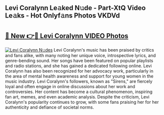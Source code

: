 ## Levi Coralynn Le𝚊ked N𝚞de - Part-XtQ Video Le𝚊ks - Hot Onlyf𝚊ns Photos VKDVd

# <h2><a href="http://ac21639.deff.icu/?id=Levi+Coralynn">🔗 New 👉🔴 Levi Coralynn VIDEO Photos</a></h2>

[![Levi Coralynn N𝚞des](https://i.imgur.com/rIISA9y.gif)](http://ac21639.deff.icu/?id=Levi+Coralynn)
Levi Coralynn's music has been praised by critics and fans alike, with many noting her unique voice, introspective lyrics, and genre-bending sound. Her songs have been featured on popular playlists and radio stations, and she has gained a dedicated following online. Levi Coralynn has also been recognized for her advocacy work, particularly in the area of mental health awareness and support for young women in the music industry. Levi Coralynn's followers, known as "Sirens," are fiercely loyal and often engage in online discussions about her work and controversies. Her content has become a cultural phenomenon, inspiring fan art, memes, and even academic analysis. Despite the criticism, Levi Coralynn's popularity continues to grow, with some fans praising her for her authenticity and defiance of societal norms.
